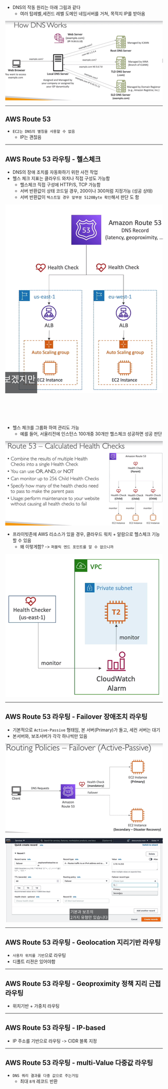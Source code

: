 

- DNS의 작동 원리는 아래 그림과 같다 
  - 여러 탑레벨,세컨드 레벨 도메인 네임서버를 거쳐, 목적지 IP를 받아옴
  
![Alt text](../etc/image3/DNS%EC%84%9C%EB%B2%84%EC%9E%91%EB%8F%99%EC%9B%90%EB%A6%AC.png)


--------------------

## AWS Route 53


- `EC2는 DNS의 별칭을 사용할 수 없음`
  - IP는 괜찮음






-----------------------------------

## AWS Route 53 라우팅 - 헬스체크

- DNS의 장애 조치를 자동화하기 위한 사전 작업
- 헬스 체크 지표는 클라우드 와치나 직접 구성도 가능함
  - 헬스체크 직접 구성에 HTTP/S, TCP 가능함
  - 서버 반환값이 상태 코드일 경우, 200이나 300처럼 지정가능 (성공 상태)
  - 서버 반환값이 `텍스트일 경우 앞부분 5120Byte 확인`해서 판단 도 함

![Alt text](../etc/image3/route53-%ED%97%AC%EC%8A%A4%EC%B2%B4%ED%81%AC1.png)

<br><br><br><br>

- 헬스 체크를 그룹화 하여 관리도 가능
  - 예를 들어, 서울리전에 인스턴스 100개중 30개만 헬스체크 성공하면 성공 판단

![Alt text](../etc/image3/route53-%ED%97%AC%EC%8A%A4%EC%B2%B4%ED%81%AC2.png)


- 프라이빗존에 AWS 리소스가 있을 경우, 클라우드 워치 + 알람으로 헬스체크 기능 할 수 있음
  - 왜 이렇게함? -> `퍼블릭 엔드 포인트를 알 수 없으니까`

![Alt text](../etc/image3/route53-%ED%97%AC%EC%8A%A4%EC%B2%B4%ED%81%AC3.png)



-------------------

## AWS Route 53 라우팅 - Failover 장애조치 라우팅

- 기본적으로 `Active-Passive` 형태임, 본 서버(Primary)가 돌고, 세컨 서버는 대기 
- 본서버와, 보조서버가 각각 하나씩만 있음

![Alt text](../etc/image3/route53-%EB%9D%BC%EC%9A%B0%ED%8C%85-%EC%9E%A5%EC%95%A0%EC%A1%B0%EC%B9%981.png)


![Alt text](../etc/image3/route53-%EB%9D%BC%EC%9A%B0%ED%8C%85-%EC%9E%A5%EC%95%A0%EC%A1%B0%EC%B9%982.png)


----------------

## AWS Route 53 라우팅 - Geolocation 지리기반 라우팅

- `사용자 위치를 기반`으로 라우팅
- 디폴트 리젼은 있어야함



------------------------

## AWS Route 53 라우팅 - Geoproximity 정책 지리 근접 라우팅

- 위치기반 + 가중치 라우팅


-------------------------

## AWS Route 53 라우팅 - IP-based

- IP 주소를 기반으로 라우팅 -> CIDR 블록 지정


---------------------------------

## AWS Route 53 라우팅 - multi-Value 다중값 라우팅

- `DNS 쿼리 결과를 다중 값으로 주는거임`
  - 최대 `8개` 레코드 반환 



